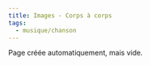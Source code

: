 ```yaml
---
title: Images - Corps à corps
tags:
  - musique/chanson
---
```


Page créée automatiquement, mais vide.
